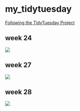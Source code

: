 # my_tidytuesday
[Following the TidyTuesday Project](https://github.com/rfordatascience/tidytuesday/tree/master/data/2020) 


## week 24
![](https://github.com/ronycoelho/tidytuesday/blob/master/week_24/Achievements_final.png)


## week 27
![](https://github.com/ronycoelho/tidytuesday/blob/master/weeK_27/week_27.png)

## week 28
![](https://github.com/ronycoelho/tidytuesday/blob/master/week_28/coffee.png)
